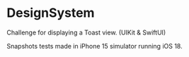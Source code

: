 # DesignSystem
Challenge for displaying a Toast view. (UIKit &amp; SwiftUI)

Snapshots tests made in iPhone 15 simulator running iOS 18.
